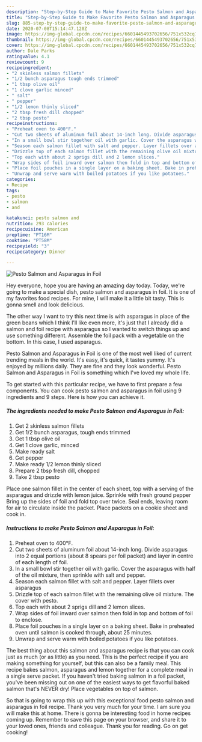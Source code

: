 ```yaml
---
description: "Step-by-Step Guide to Make Favorite Pesto Salmon and Asparagus in Foil"
title: "Step-by-Step Guide to Make Favorite Pesto Salmon and Asparagus in Foil"
slug: 885-step-by-step-guide-to-make-favorite-pesto-salmon-and-asparagus-in-foil
date: 2020-07-08T15:14:47.120Z
image: https://img-global.cpcdn.com/recipes/6601445493702656/751x532cq70/pesto-salmon-and-asparagus-in-foil-recipe-main-photo.jpg
thumbnail: https://img-global.cpcdn.com/recipes/6601445493702656/751x532cq70/pesto-salmon-and-asparagus-in-foil-recipe-main-photo.jpg
cover: https://img-global.cpcdn.com/recipes/6601445493702656/751x532cq70/pesto-salmon-and-asparagus-in-foil-recipe-main-photo.jpg
author: Dale Parks
ratingvalue: 4.1
reviewcount: 9
recipeingredient:
- "2 skinless salmon fillets"
- "1/2 bunch asparagus tough ends trimmed"
- "1 tbsp olive oil"
- "1 clove garlic minced"
- " salt"
- " pepper"
- "1/2 lemon thinly sliced"
- "2 tbsp fresh dill chopped"
- "2 tbsp pesto"
recipeinstructions:
- "Preheat oven to 400°F."
- "Cut two sheets of aluminum foil about 14-inch long. Divide asparagus into 2 equal portions (about 8 spears per foil packet) and layer in centre of each length of foil."
- "In a small bowl stir together oil with garlic. Cover the asparagus with half of the oil mixture, then sprinkle with salt and pepper."
- "Season each salmon fillet with salt and pepper. Layer fillets over asparagus"
- "Drizzle top of each salmon fillet with the remaining olive oil mixture. The cover with pesto."
- "Top each with about 2 sprigs dill and 2 lemon slices."
- "Wrap sides of foil inward over salmon then fold in top and bottom of foil to enclose."
- "Place foil pouches in a single layer on a baking sheet. Bake in preheated oven until salmon is cooked through, about 25 minutes."
- "Unwrap and serve warm with boiled potatoes if you like potatoes."
categories:
- Recipe
tags:
- pesto
- salmon
- and

katakunci: pesto salmon and 
nutrition: 293 calories
recipecuisine: American
preptime: "PT16M"
cooktime: "PT58M"
recipeyield: "3"
recipecategory: Dinner

---
```



![Pesto Salmon and Asparagus in Foil](https://img-global.cpcdn.com/recipes/6601445493702656/751x532cq70/pesto-salmon-and-asparagus-in-foil-recipe-main-photo.jpg)

Hey everyone, hope you are having an amazing day today. Today, we're going to make a special dish, pesto salmon and asparagus in foil. It is one of my favorites food recipes. For mine, I will make it a little bit tasty. This is gonna smell and look delicious.

The other way I want to try this next time is with asparagus in place of the green beans which I think I&#39;ll like even more, it&#39;s just that I already did a salmon and foil recipe with asparagus so I wanted to switch things up and use something different. Assemble the foil pack with a vegetable on the bottom. In this case, I used asparagus.

Pesto Salmon and Asparagus in Foil is one of the most well liked of current trending meals in the world. It's easy, it's quick, it tastes yummy. It's enjoyed by millions daily. They are fine and they look wonderful. Pesto Salmon and Asparagus in Foil is something which I've loved my whole life.


To get started with this particular recipe, we have to first prepare a few components. You can cook pesto salmon and asparagus in foil using 9 ingredients and 9 steps. Here is how you can achieve it.

<!--inarticleads1-->

##### The ingredients needed to make Pesto Salmon and Asparagus in Foil:

1. Get 2 skinless salmon fillets
1. Get 1/2 bunch asparagus, tough ends trimmed
1. Get 1 tbsp olive oil
1. Get 1 clove garlic, minced
1. Make ready  salt
1. Get  pepper
1. Make ready 1/2 lemon thinly sliced
1. Prepare 2 tbsp fresh dill, chopped
1. Take 2 tbsp pesto


Place one salmon fillet in the center of each sheet, top with a serving of the asparagus and drizzle with lemon juice. Sprinkle with fresh ground pepper Bring up the sides of foil and fold top over twice. Seal ends, leaving room for air to circulate inside the packet. Place packets on a cookie sheet and cook in. 

<!--inarticleads2-->

##### Instructions to make Pesto Salmon and Asparagus in Foil:

1. Preheat oven to 400°F.
1. Cut two sheets of aluminum foil about 14-inch long. Divide asparagus into 2 equal portions (about 8 spears per foil packet) and layer in centre of each length of foil.
1. In a small bowl stir together oil with garlic. Cover the asparagus with half of the oil mixture, then sprinkle with salt and pepper.
1. Season each salmon fillet with salt and pepper. Layer fillets over asparagus
1. Drizzle top of each salmon fillet with the remaining olive oil mixture. The cover with pesto.
1. Top each with about 2 sprigs dill and 2 lemon slices.
1. Wrap sides of foil inward over salmon then fold in top and bottom of foil to enclose.
1. Place foil pouches in a single layer on a baking sheet. Bake in preheated oven until salmon is cooked through, about 25 minutes.
1. Unwrap and serve warm with boiled potatoes if you like potatoes.


The best thing about this salmon and asparagus recipe is that you can cook just as much (or as little) as you need. This is the perfect recipe if you are making something for yourself, but this can also be a family meal. This recipe bakes salmon, asparagus and lemon together for a complete meal in a single serve packet. If you haven&#39;t tried baking salmon in a foil packet, you&#39;ve been missing out on one of the easiest ways to get flavorful baked salmon that&#39;s NEVER dry! Place vegetables on top of salmon. 

So that is going to wrap this up with this exceptional food pesto salmon and asparagus in foil recipe. Thank you very much for your time. I am sure you will make this at home. There is gonna be interesting food in home recipes coming up. Remember to save this page on your browser, and share it to your loved ones, friends and colleague. Thank you for reading. Go on get cooking!
